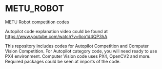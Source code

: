 # METU_ROBOT
METU Robot competition codes 

Autopilot code explanation video could be found at https://www.youtube.com/watch?v=6oo1d4QP3hA

This repository includes codes for Autopilot Competition and Computer Vision Competition.
For Autopilot category code, you will need ready to use PX4 environment. Computer Vision code uses PX4, OpenCV2 and more. Required packages could be seen at imports of the code. 
